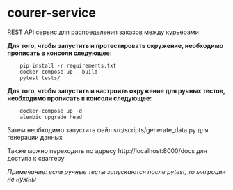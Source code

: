 # courer-service

REST API сервис для распределения заказов между курьерами

**Для того, чтобы запустить и протестировать окружение, необходимо прописать в консоли следующее:**

```
    pip install -r requirements.txt
    docker-compose up --build
    pytest tests/
```

**Для того, чтобы запустить и настроить окружение для ручных тестов, необходимо прописать в консоли следующее:**

```
    docker-compose up -d
    alembic upgrade head
```

Затем необходимо запустить файл src/scripts/generate_data.py для генерации данных

Также можно переходить по адресу http://localhost:8000/docs для доступа к сваггеру

*Примечание: если ручные тесты запускаются после pytest, то миграции не нужны*